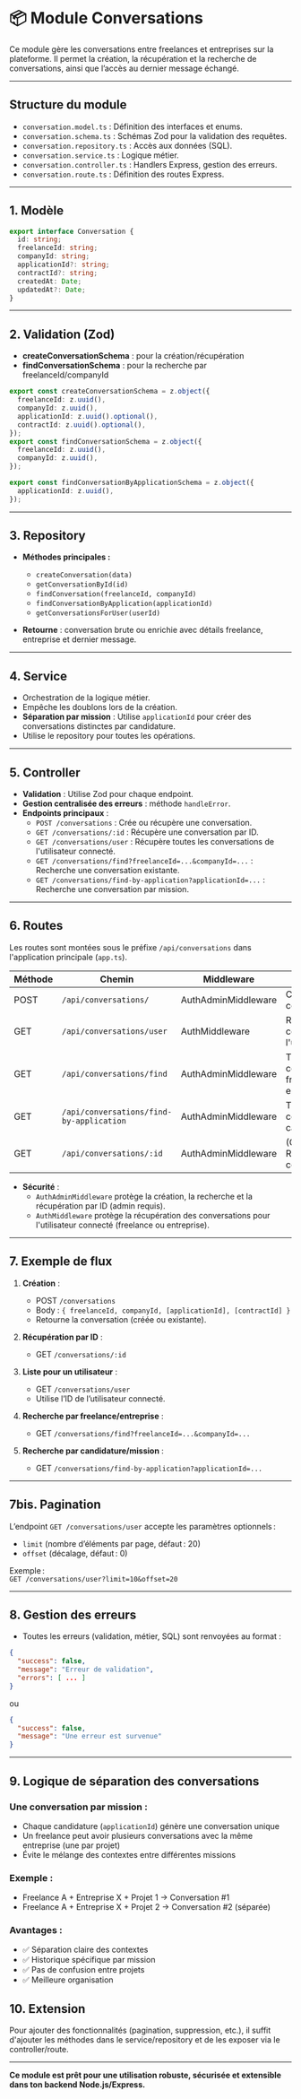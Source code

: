 # 📦 Module Conversations

Ce module gère les conversations entre freelances et entreprises sur la plateforme. Il permet la création, la récupération et la recherche de conversations, ainsi que l’accès au dernier message échangé.

---

## Structure du module

- `conversation.model.ts` : Définition des interfaces et enums.
- `conversation.schema.ts` : Schémas Zod pour la validation des requêtes.
- `conversation.repository.ts` : Accès aux données (SQL).
- `conversation.service.ts` : Logique métier.
- `conversation.controller.ts` : Handlers Express, gestion des erreurs.
- `conversation.route.ts` : Définition des routes Express.

---

## 1. Modèle

```ts
export interface Conversation {
  id: string;
  freelanceId: string;
  companyId: string;
  applicationId?: string;
  contractId?: string;
  createdAt: Date;
  updatedAt?: Date;
}
```

---

## 2. Validation (Zod)

- **createConversationSchema** : pour la création/récupération
- **findConversationSchema** : pour la recherche par freelanceId/companyId

```ts
export const createConversationSchema = z.object({
  freelanceId: z.uuid(),
  companyId: z.uuid(),
  applicationId: z.uuid().optional(),
  contractId: z.uuid().optional(),
});
export const findConversationSchema = z.object({
  freelanceId: z.uuid(),
  companyId: z.uuid(),
});

export const findConversationByApplicationSchema = z.object({
  applicationId: z.uuid(),
});
```

---

## 3. Repository

- **Méthodes principales :**
  - `createConversation(data)`
  - `getConversationById(id)`
  - `findConversation(freelanceId, companyId)`
  - `findConversationByApplication(applicationId)`
  - `getConversationsForUser(userId)`

- **Retourne** : conversation brute ou enrichie avec détails freelance, entreprise et dernier message.

---

## 4. Service

- Orchestration de la logique métier.
- Empêche les doublons lors de la création.
- **Séparation par mission** : Utilise `applicationId` pour créer des conversations distinctes par candidature.
- Utilise le repository pour toutes les opérations.

---

## 5. Controller

- **Validation** : Utilise Zod pour chaque endpoint.
- **Gestion centralisée des erreurs** : méthode `handleError`.
- **Endpoints principaux** :
  - `POST /conversations` : Crée ou récupère une conversation.
  - `GET /conversations/:id` : Récupère une conversation par ID.
  - `GET /conversations/user` : Récupère toutes les conversations de l'utilisateur connecté.
  - `GET /conversations/find?freelanceId=...&companyId=...` : Recherche une conversation existante.
  - `GET /conversations/find-by-application?applicationId=...` : Recherche une conversation par mission.

---

## 6. Routes

Les routes sont montées sous le préfixe `/api/conversations` dans l'application principale (`app.ts`).

| Méthode | Chemin                                    | Middleware           | Description                                              |
|---------|-------------------------------------------|----------------------|----------------------------------------------------------|
| POST    | `/api/conversations/`                     | AuthAdminMiddleware  | Crée ou récupère une conversation                        |
| GET     | `/api/conversations/user`                 | AuthMiddleware       | Récupère toutes les conversations de l'utilisateur       |
| GET     | `/api/conversations/find`                 | AuthAdminMiddleware  | Trouve une conversation entre freelance et entreprise    |
| GET     | `/api/conversations/find-by-application`  | AuthAdminMiddleware  | Trouve une conversation par candidature/mission          |
| GET     | `/api/conversations/:id`                  | AuthAdminMiddleware  | (Commenté/optionnel) Récupère une conversation par ID    |

- **Sécurité** :
  - `AuthAdminMiddleware` protège la création, la recherche et la récupération par ID (admin requis).
  - `AuthMiddleware` protège la récupération des conversations pour l'utilisateur connecté (freelance ou entreprise).

---

## 7. Exemple de flux

1. **Création** :  
   - POST `/conversations`  
   - Body : `{ freelanceId, companyId, [applicationId], [contractId] }`
   - Retourne la conversation (créée ou existante).

2. **Récupération par ID** :  
   - GET `/conversations/:id`

3. **Liste pour un utilisateur** :  
   - GET `/conversations/user`  
   - Utilise l’ID de l’utilisateur connecté.

4. **Recherche par freelance/entreprise** :  
   - GET `/conversations/find?freelanceId=...&companyId=...`

5. **Recherche par candidature/mission** :  
   - GET `/conversations/find-by-application?applicationId=...`

---

## 7bis. Pagination

L’endpoint `GET /conversations/user` accepte les paramètres optionnels :

- `limit` (nombre d’éléments par page, défaut : 20)
- `offset` (décalage, défaut : 0)

Exemple :  
`GET /conversations/user?limit=10&offset=20`

---

## 8. Gestion des erreurs

- Toutes les erreurs (validation, métier, SQL) sont renvoyées au format :
```json
{
  "success": false,
  "message": "Erreur de validation",
  "errors": [ ... ]
}
```
ou
```json
{
  "success": false,
  "message": "Une erreur est survenue"
}
```

---

## 9. Logique de séparation des conversations

### **Une conversation par mission :**
- Chaque candidature (`applicationId`) génère une conversation unique
- Un freelance peut avoir plusieurs conversations avec la même entreprise (une par projet)
- Évite le mélange des contextes entre différentes missions

### **Exemple :**
- Freelance A + Entreprise X + Projet 1 → Conversation #1
- Freelance A + Entreprise X + Projet 2 → Conversation #2 (séparée)

### **Avantages :**
- ✅ Séparation claire des contextes
- ✅ Historique spécifique par mission
- ✅ Pas de confusion entre projets
- ✅ Meilleure organisation

## 10. Extension

Pour ajouter des fonctionnalités (pagination, suppression, etc.), il suffit d'ajouter les méthodes dans le service/repository et de les exposer via le controller/route.

---

**Ce module est prêt pour une utilisation robuste, sécurisée et extensible dans ton backend Node.js/Express.**